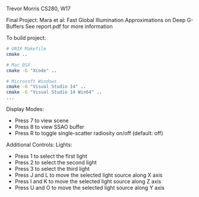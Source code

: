 Trevor Morris
CS280, W17

Final Project: 
Mara et al: Fast Global Illumination Approximations on Deep G-Buffers
See report.pdf for more information

To build project:
```bash
# UNIX Makefile
cmake ..

# Mac OSX
cmake -G "Xcode" ..

# Microsoft Windows
cmake -G "Visual Studio 14" ..
cmake -G "Visual Studio 14 Win64" ..
...
```

Display Modes:
* Press 7 to view scene
* Press 8 to view SSAO buffer
* Press R to toggle single-scatter radiosity on/off (default: off)


Additional Controls:
Lights:
* Press 1 to select the first light
* Press 2 to select the second light
* Press 3 to select the third light
* Press J and L to move the selected light source along X axis
* Press I and K to move the selected light source along Z axis
* Press U and O to move the selected light source along Y axis
